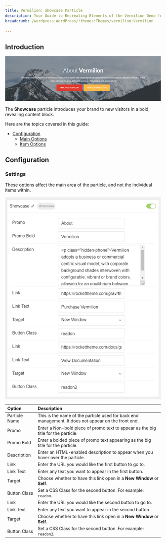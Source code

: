 ```yaml
---
title: Vermilion: Showcase Particle
description: Your Guide to Recreating Elements of the Vermilion Demo for WordPress
breadcrumb: /wordpress:WordPress/!themes:Themes/vermilion:Vermilion

---
```


## Introduction

![](assets/particle_showcase1.png)

The **Showcase** particle introduces your brand to new visitors in a bold, revealing content block.

Here are the topics covered in this guide:

* [Configuration](#configuration)
    - [Main Options](#settings)
    - [Item Options](#particle-item-options)

## Configuration

### Settings 

These options affect the main area of the particle, and not the individual items within.

![](assets/particle_showcase2.png)

| Option        | Description                                                                                         |
| :-----        | :-----                                                                                              |
| Particle Name | This is the name of the particle used for back end management. It does not appear on the front end. |
| Promo         | Enter a Non-bold piece of promo text to appear as the big title for the particle.                   |
| Promo Bold    | Enter a bolded piece of promo text appearing as the big title for the particle.                     |
| Description   | Enter an HTML-enabled description to appear when you hover over the particle.                       |
| Link          | Enter the URL you would like the first button to go to.                                             |
| Link Text     | Enter any text you want to appear in the first button.                                              |
| Target        | Choose whether to have this link open in a **New Window** or **Self**.                              |
| Button Class  | Set a CSS Class for the second button. For example: `readon`.                                       |
| Link          | Enter the URL you would like the second button to go to.                                            |
| Link Text     | Enter any text you want to appear in the second button.                                             |
| Target        | Choose whether to have this link open in a **New Window** or **Self**.                              |
| Button Class  | Set a CSS Class for the second button. For example: `readon2`.                                      |
